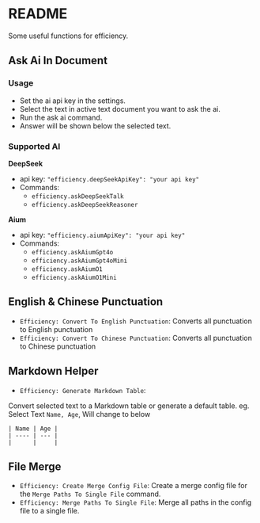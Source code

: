 # README

Some useful functions for efficiency.

## Ask Ai In Document

### Usage

* Set the ai api key in the settings.
* Select the text in active text document you want to ask the ai.
* Run the ask ai command.
* Answer will be shown below the selected text.

### Supported AI

**DeepSeek**

* api key: `"efficiency.deepSeekApiKey": "your api key"`
* Commands:
    * `efficiency.askDeepSeekTalk`
    * `efficiency.askDeepSeekReasoner`

**Aium**

* api key: `"efficiency.aiumApiKey": "your api key"`
* Commands:
    * `efficiency.askAiumGpt4o`
    * `efficiency.askAiumGpt4oMini`
    * `efficiency.askAiumO1`
    * `efficiency.askAiumO1Mini`

## English & Chinese Punctuation

* `Efficiency: Convert To English Punctuation`: Converts all punctuation to English punctuation
* `Efficiency: Convert To Chinese Punctuation`: Converts all punctuation to Chinese punctuation

## Markdown Helper

* `Efficiency: Generate Markdown Table`: 

Convert selected text to a Markdown table or generate a default table. eg.
Select Text `Name, Age`, Will change to below
``` text
| Name | Age |
| ---- | --- |
|      |     |
```

## File Merge

* `Efficiency: Create Merge Config File`: Create a merge config file for the `Merge Paths To Single File` command.
* `Efficiency: Merge Paths To Single File`: Merge all paths in the config file to a single file.
